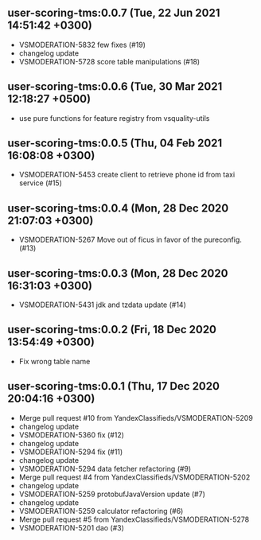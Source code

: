 ## user-scoring-tms:0.0.7 (Tue, 22 Jun 2021 14:51:42 +0300)

  * VSMODERATION-5832 few fixes (#19)
  * changelog update
  * VSMODERATION-5728 score table manipulations (#18)

## user-scoring-tms:0.0.6 (Tue, 30 Mar 2021 12:18:27 +0500)

* use pure functions for feature registry from vsquality-utils

## user-scoring-tms:0.0.5 (Thu, 04 Feb 2021 16:08:08 +0300)

  * VSMODERATION-5453 create client to retrieve phone id from taxi service (#15)

## user-scoring-tms:0.0.4 (Mon, 28 Dec 2020 21:07:03 +0300)

  * VSMODERATION-5267 Move out of ficus in favor of the pureconfig. (#13)

## user-scoring-tms:0.0.3 (Mon, 28 Dec 2020 16:31:03 +0300)

  * VSMODERATION-5431 jdk and tzdata update (#14)

## user-scoring-tms:0.0.2 (Fri, 18 Dec 2020 13:54:49 +0300)

  * Fix wrong table name

## user-scoring-tms:0.0.1 (Thu, 17 Dec 2020 20:04:16 +0300)

  * Merge pull request #10 from YandexClassifieds/VSMODERATION-5209
  * changelog update
  * VSMODERATION-5360 fix (#12)
  * changelog update
  * VSMODERATION-5294 fix (#11)
  * changelog update
  * VSMODERATION-5294 data fetcher refactoring (#9)
  * Merge pull request #4 from YandexClassifieds/VSMODERATION-5202
  * changelog update
  * VSMODERATION-5259 protobufJavaVersion update (#7)
  * changelog update
  * VSMODERATION-5259 calculator refactoring (#6)
  * Merge pull request #5 from YandexClassifieds/VSMODERATION-5278
  * VSMODERATION-5201 dao (#3)

